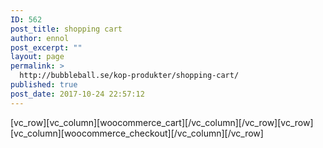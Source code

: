 ```yaml
---
ID: 562
post_title: shopping cart
author: ennol
post_excerpt: ""
layout: page
permalink: >
  http://bubbleball.se/kop-produkter/shopping-cart/
published: true
post_date: 2017-10-24 22:57:12
---
```

[vc_row][vc_column][woocommerce_cart][/vc_column][/vc_row][vc_row][vc_column][woocommerce_checkout][/vc_column][/vc_row]